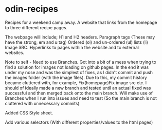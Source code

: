 # odin-recipes
Recipes for a weekend camp away.
A website that links from the homepage to three different recipe pages. 

The webpage will include;
H1 and H2 headers.
Paragraph tags (These may have the strong, em and u tag)
Ordered (ol) and un-ordered (ul) lists (li)
Image SRC.
Hyperlinks to pages within the website and to external websites.

Note to self - Need to use Branches. Got into a bit of a mess when trying to find a solution for images not loading on github pages. In the end it was under my nose and was the simplest of fixes, as I didn't commit and push the images folder (with the image files). Due to this, my commit history became cluttered with, for example, Fix(homepage)Fix image src etc. I should of ideally made a new branch and tested until an actual fixed was successful and then merged back onto the main branch. Will make use of Branches when I run into issues and need to test (So the main branch is not cluttered with unnecessary commits)

Added CSS Style sheet. 

Add various selectors (With different properties/values to the html pages)
